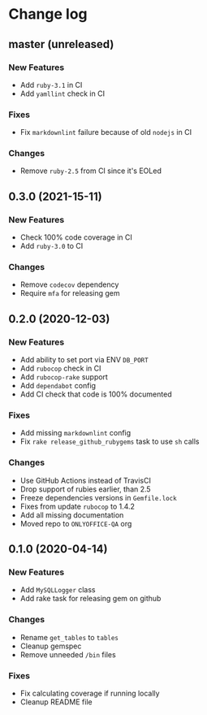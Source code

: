 # Change log

## master (unreleased)

### New Features

* Add `ruby-3.1` in CI
* Add `yamllint` check in CI

### Fixes

* Fix `markdownlint` failure because of old `nodejs` in CI

### Changes

* Remove `ruby-2.5` from CI since it's EOLed

## 0.3.0 (2021-15-11)

### New Features

* Check 100% code coverage in CI
* Add `ruby-3.0` to CI

### Changes

* Remove `codecov` dependency
* Require `mfa` for releasing gem

## 0.2.0 (2020-12-03)

### New Features

* Add ability to set port via ENV `DB_PORT`
* Add `rubocop` check in CI
* Add `rubocop-rake` support
* Add `dependabot` config
* Add CI check that code is 100% documented

### Fixes

* Add missing `markdownlint` config
* Fix `rake release_github_rubygems` task to use `sh` calls

### Changes

* Use GitHub Actions instead of TravisCI
* Drop support of rubies earlier, than 2.5
* Freeze dependencies versions in `Gemfile.lock`
* Fixes from update `rubocop` to 1.4.2
* Add all missing documentation
* Moved repo to `ONLYOFFICE-QA` org

## 0.1.0 (2020-04-14)

### New Features

* Add `MySQLLogger` class
* Add rake task for releasing gem on github

### Changes

* Rename `get_tables` to `tables`
* Cleanup gemspec
* Remove unneeded `/bin` files

### Fixes

* Fix calculating coverage if running locally
* Cleanup README file
